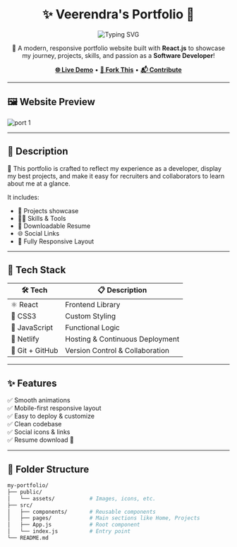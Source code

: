 <h1 align="center">✨ Veerendra's Portfolio 🚀</h1>

<p align="center">
  <img src="https://readme-typing-svg.herokuapp.com?font=Fira+Code&size=28&pause=1000&color=F70000&center=true&vCenter=true&width=500&lines=Hi+%F0%9F%91%8B%2C+I'm+Veerendra;Welcome+to+my+Portfolio+%F0%9F%92%BB" alt="Typing SVG" />
</p>

<p align="center">
  🌟 A modern, responsive portfolio website built with <strong>React.js</strong> to showcase my journey, projects, skills, and passion as a <b>Software Developer</b>!  
</p>

<p align="center">
  <a href="https://my-personal-portfolio-21.netlify.app/" target="_blank"><strong>🌐 Live Demo</strong></a> •
  <a href="https://github.com/veerendra4401/my-portfolio/fork" target="_blank"><strong>🍴 Fork This</strong></a> •
  <a href="#-contributing"><strong>📬 Contribute</strong></a>
</p>

---

## 🖼️ Website Preview
![port 1](https://github.com/user-attachments/assets/fc961289-5beb-4e28-b0f4-60f272477750)

---

## 📜 Description

💼 This portfolio is crafted to reflect my experience as a developer, display my best projects, and make it easy for recruiters and collaborators to learn about me at a glance.

It includes:

- 📁 Projects showcase  
- 👨‍💻 Skills & Tools  
- 📃 Downloadable Resume  
- 🌐 Social Links  
- 📱 Fully Responsive Layout

---

## 🚀 Tech Stack

| 🛠️ Tech        | 📋 Description                         |
|----------------|----------------------------------------|
| ⚛️ React        | Frontend Library                       |
| 🎨 CSS3         | Custom Styling                         |
| 🔧 JavaScript   | Functional Logic                       |
| 📡 Netlify      | Hosting & Continuous Deployment        |
| 🧰 Git + GitHub | Version Control & Collaboration        |

---

## ✨ Features

✅ Smooth animations   
✅ Mobile-first responsive layout  
✅ Easy to deploy & customize  
✅ Clean codebase  
✅ Social icons & links  
✅ Resume download 📄

---

## 📁 Folder Structure

```bash
my-portfolio/
├── public/
│   └── assets/           # Images, icons, etc.
├── src/
│   ├── components/       # Reusable components
│   ├── pages/            # Main sections like Home, Projects
│   ├── App.js            # Root component
│   └── index.js          # Entry point
└── README.md
